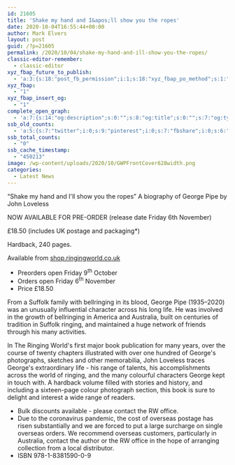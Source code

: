 ```yaml
---
id: 21605
title: 'Shake my hand and I&apos;ll show you the ropes'
date: 2020-10-04T16:55:44+00:00
author: Mark Elvers
layout: post
guid: /?p=21605
permalink: /2020/10/04/shake-my-hand-and-ill-show-you-the-ropes/
classic-editor-remember:
  - classic-editor
xyz_fbap_future_to_publish:
  - 'a:3:{s:18:"post_fb_permission";i:1;s:18:"xyz_fbap_po_method";s:1:"2";s:16:"xyz_fbap_message";s:62:"News item added to the CCCBR website: {POST_TITLE} {PERMALINK}";}'
xyz_fbap:
  - "1"
xyz_fbap_insert_og:
  - "1"
complete_open_graph:
  - 'a:7:{s:14:"og:description";s:0:"";s:8:"og:title";s:0:"";s:7:"og:type";s:0:"";s:12:"twitter:card";s:7:"summary";s:15:"twitter:creator";s:0:"";s:19:"twitter:description";s:0:"";s:8:"og:image";s:0:"";}'
ssb_old_counts:
  - 'a:5:{s:7:"twitter";i:0;s:9:"pinterest";i:0;s:7:"fbshare";i:0;s:6:"reddit";i:0;s:6:"tumblr";N;}'
ssb_total_counts:
  - "0"
ssb_cache_timestamp:
  - "450213"
image: /wp-content/uploads/2020/10/GWPFrontCover628width.png
categories:
  - Latest News
---
```

&#8220;Shake my hand and I&apos;ll show you the ropes&#8221; A biography of George Pipe by John Loveless

NOW AVAILABLE FOR PRE-ORDER (release date Friday 6th November)

£18.50 (includes UK postage and packaging*)

Hardback, 240 pages.

Available from [shop.ringingworld.co.uk](http://shop.ringingworld.co.uk/)

  * Preorders open Friday 9<sup>th</sup> October
  * Orders open Friday 6<sup>th</sup> November
  * Price £18.50

From a Suffolk family with bellringing in its blood, George Pipe (1935–2020) was an unusually influential character across his long life. He was involved in the growth of bellringing in America and Australia, built on centuries of tradition in Suffolk ringing, and maintained a huge network of friends through his many activities.

In The Ringing World&apos;s first major book publication for many years, over the course of twenty chapters illustrated with over one hundred of George&apos;s photographs, sketches and other memorabilia, John Loveless traces George&apos;s extraordinary life - his range of talents, his accomplishments across the world of ringing, and the many colourful characters George kept in touch with. A hardback volume filled with stories and history, and including a sixteen-page colour photograph section, this book is sure to delight and interest a wide range of readers.

  * Bulk discounts available - please contact the RW office.
  * Due to the coronavirus pandemic, the cost of overseas postage has risen substantially and we are forced to put a large surcharge on single overseas orders. We recommend overseas customers, particularly in Australia, contact the author or the RW office in the hope of arranging collection from a local distributor.
  * ISBN 978-1-8381590-0-9
